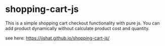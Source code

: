 # shopping-cart-js
This is a simple  shopping cart checkout functionality with pure js. You can add product dynamically without calculate product cost and quantity.

see here: https://jishat.github.io/shopping-cart-js/
